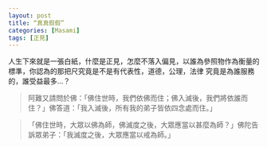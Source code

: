 ```yaml
---
layout: post
title: “真真假假”
categories: [Masami]
tags: [正見]
---
```


人生下來就是一張白紙，什麼是正見，怎麼不落入偏見，以誰為參照物作為衡量的標準，你認為的那把尺究竟是不是有代表性，道德，公理，法律 究竟是為誰服務的，誰受益最多...？

> 阿難又請問於佛：「佛住世時，我們依佛而住；佛入滅後，我們將依誰而住？」佛答道：「我入滅後，所有我的弟子皆依四念處而住。」

>「佛住世時，大眾以佛為師，佛滅度之後，大眾應當以甚麼為師？」佛陀告訴眾弟子：「我滅度之後，大眾應當以戒為師。」